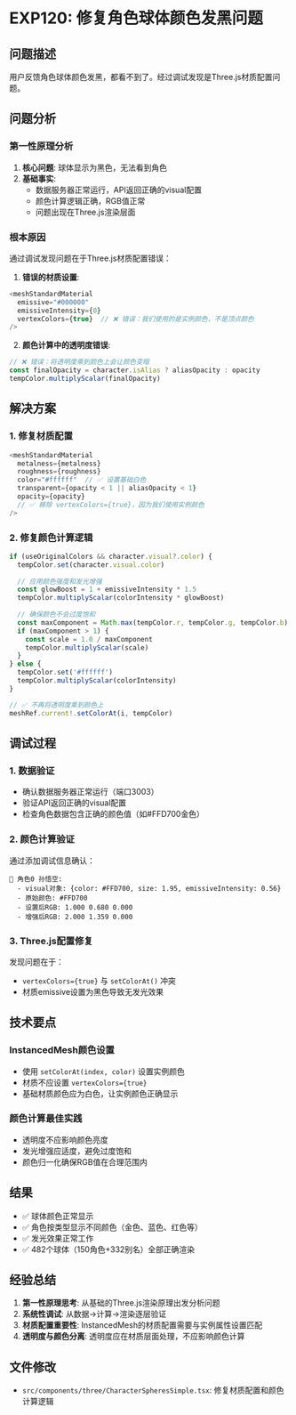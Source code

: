 # EXP120: 修复角色球体颜色发黑问题

## 问题描述
用户反馈角色球体颜色发黑，都看不到了。经过调试发现是Three.js材质配置问题。

## 问题分析

### 第一性原理分析
1. **核心问题**: 球体显示为黑色，无法看到角色
2. **基础事实**: 
   - 数据服务器正常运行，API返回正确的visual配置
   - 颜色计算逻辑正确，RGB值正常
   - 问题出现在Three.js渲染层面

### 根本原因
通过调试发现问题在于Three.js材质配置错误：

1. **错误的材质设置**:
```javascript
<meshStandardMaterial
  emissive="#000000"
  emissiveIntensity={0}
  vertexColors={true}  // ❌ 错误：我们使用的是实例颜色，不是顶点颜色
/>
```

2. **颜色计算中的透明度错误**:
```javascript
// ❌ 错误：将透明度乘到颜色上会让颜色变暗
const finalOpacity = character.isAlias ? aliasOpacity : opacity
tempColor.multiplyScalar(finalOpacity)
```

## 解决方案

### 1. 修复材质配置
```javascript
<meshStandardMaterial
  metalness={metalness}
  roughness={roughness}
  color="#ffffff"  // ✅ 设置基础白色
  transparent={opacity < 1 || aliasOpacity < 1}
  opacity={opacity}
  // ✅ 移除 vertexColors={true}，因为我们使用实例颜色
/>
```

### 2. 修复颜色计算逻辑
```javascript
if (useOriginalColors && character.visual?.color) {
  tempColor.set(character.visual.color)
  
  // 应用颜色强度和发光增强
  const glowBoost = 1 + emissiveIntensity * 1.5
  tempColor.multiplyScalar(colorIntensity * glowBoost)
  
  // 确保颜色不会过度饱和
  const maxComponent = Math.max(tempColor.r, tempColor.g, tempColor.b)
  if (maxComponent > 1) {
    const scale = 1.0 / maxComponent
    tempColor.multiplyScalar(scale)
  }
} else {
  tempColor.set('#ffffff')
  tempColor.multiplyScalar(colorIntensity)
}

// ✅ 不再将透明度乘到颜色上
meshRef.current!.setColorAt(i, tempColor)
```

## 调试过程

### 1. 数据验证
- 确认数据服务器正常运行（端口3003）
- 验证API返回正确的visual配置
- 检查角色数据包含正确的颜色值（如#FFD700金色）

### 2. 颜色计算验证
通过添加调试信息确认：
```
🎨 角色0 孙悟空:
  - visual对象: {color: #FFD700, size: 1.95, emissiveIntensity: 0.56}
  - 原始颜色: #FFD700
  - 设置后RGB: 1.000 0.680 0.000
  - 增强后RGB: 2.000 1.359 0.000
```

### 3. Three.js配置修复
发现问题在于：
- `vertexColors={true}` 与 `setColorAt()` 冲突
- 材质emissive设置为黑色导致无发光效果

## 技术要点

### InstancedMesh颜色设置
- 使用 `setColorAt(index, color)` 设置实例颜色
- 材质不应设置 `vertexColors={true}`
- 基础材质颜色应为白色，让实例颜色正确显示

### 颜色计算最佳实践
- 透明度不应影响颜色亮度
- 发光增强应适度，避免过度饱和
- 颜色归一化确保RGB值在合理范围内

## 结果
- ✅ 球体颜色正常显示
- ✅ 角色按类型显示不同颜色（金色、蓝色、红色等）
- ✅ 发光效果正常工作
- ✅ 482个球体（150角色+332别名）全部正确渲染

## 经验总结
1. **第一性原理思考**: 从基础的Three.js渲染原理出发分析问题
2. **系统性调试**: 从数据→计算→渲染逐层验证
3. **材质配置重要性**: InstancedMesh的材质配置需要与实例属性设置匹配
4. **透明度与颜色分离**: 透明度应在材质层面处理，不应影响颜色计算

## 文件修改
- `src/components/three/CharacterSpheresSimple.tsx`: 修复材质配置和颜色计算逻辑
